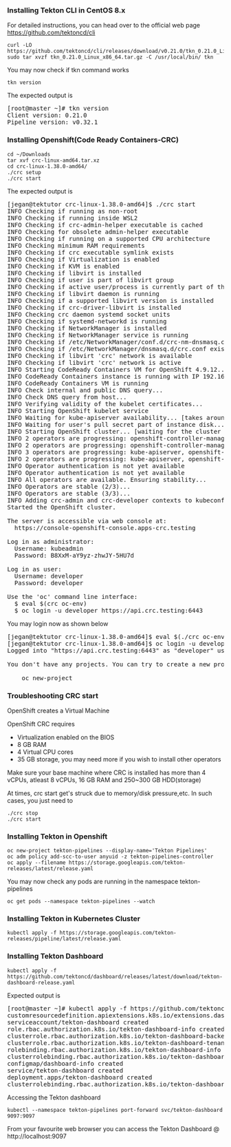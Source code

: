 ### Installing Tekton CLI in CentOS 8.x
For detailed instructions, you can head over to the official web page https://github.com/tektoncd/cli
```
curl -LO https://github.com/tektoncd/cli/releases/download/v0.21.0/tkn_0.21.0_Linux_x86_64.tar.gz
sudo tar xvzf tkn_0.21.0_Linux_x86_64.tar.gz -C /usr/local/bin/ tkn
```

You may now check if tkn command works
```
tkn version
```
The expected output is
<pre>
[root@master ~]# tkn version
Client version: 0.21.0
Pipeline version: v0.32.1
</pre>

### Installing Openshift(Code Ready Containers-CRC)
```
cd ~/Downloads
tar xvf crc-linux-amd64.tar.xz
cd crc-linux-1.38.0-amd64/
./crc setup
./crc start
```

The expected output is
<pre>
[jegan@tektutor crc-linux-1.38.0-amd64]$ ./crc start
INFO Checking if running as non-root              
INFO Checking if running inside WSL2              
INFO Checking if crc-admin-helper executable is cached 
INFO Checking for obsolete admin-helper executable 
INFO Checking if running on a supported CPU architecture 
INFO Checking minimum RAM requirements            
INFO Checking if crc executable symlink exists    
INFO Checking if Virtualization is enabled        
INFO Checking if KVM is enabled                   
INFO Checking if libvirt is installed             
INFO Checking if user is part of libvirt group    
INFO Checking if active user/process is currently part of the libvirt group 
INFO Checking if libvirt daemon is running        
INFO Checking if a supported libvirt version is installed 
INFO Checking if crc-driver-libvirt is installed  
INFO Checking crc daemon systemd socket units     
INFO Checking if systemd-networkd is running      
INFO Checking if NetworkManager is installed      
INFO Checking if NetworkManager service is running 
INFO Checking if /etc/NetworkManager/conf.d/crc-nm-dnsmasq.conf exists 
INFO Checking if /etc/NetworkManager/dnsmasq.d/crc.conf exists 
INFO Checking if libvirt 'crc' network is available 
INFO Checking if libvirt 'crc' network is active  
INFO Starting CodeReady Containers VM for OpenShift 4.9.12... 
INFO CodeReady Containers instance is running with IP 192.168.130.11 
INFO CodeReady Containers VM is running           
INFO Check internal and public DNS query...       
INFO Check DNS query from host...                 
INFO Verifying validity of the kubelet certificates... 
INFO Starting OpenShift kubelet service           
INFO Waiting for kube-apiserver availability... [takes around 2min] 
INFO Waiting for user's pull secret part of instance disk... 
INFO Starting OpenShift cluster... [waiting for the cluster to stabilize] 
INFO 2 operators are progressing: openshift-controller-manager, operator-lifecycle-manager-packageserver 
INFO 2 operators are progressing: openshift-controller-manager, operator-lifecycle-manager-packageserver 
INFO 3 operators are progressing: kube-apiserver, openshift-controller-manager, operator-lifecycle-manager-packageserver 
INFO 2 operators are progressing: kube-apiserver, openshift-controller-manager 
INFO Operator authentication is not yet available 
INFO Operator authentication is not yet available 
INFO All operators are available. Ensuring stability... 
INFO Operators are stable (2/3)...                
INFO Operators are stable (3/3)...                
INFO Adding crc-admin and crc-developer contexts to kubeconfig... 
Started the OpenShift cluster.

The server is accessible via web console at:
  https://console-openshift-console.apps-crc.testing

Log in as administrator:
  Username: kubeadmin
  Password: B8XxM-aY9yz-zhwJY-5HU7d

Log in as user:
  Username: developer
  Password: developer

Use the 'oc' command line interface:
  $ eval $(crc oc-env)
  $ oc login -u developer https://api.crc.testing:6443
</pre>

You may login now as shown below

<pre>
[jegan@tektutor crc-linux-1.38.0-amd64]$ eval $(./crc oc-env)
[jegan@tektutor crc-linux-1.38.0-amd64]$ oc login -u developer https://api.crc.testing:6443
Logged into "https://api.crc.testing:6443" as "developer" using existing credentials.

You don't have any projects. You can try to create a new project, by running

    oc new-project <projectname>
</pre>

### Troubleshooting CRC start
OpenShift creates a Virtual Machine

OpenShift CRC requires 
- Virtualization enabled on the BIOS
- 8 GB RAM
- 4 Virtual CPU cores
- 35 GB storage, you may need more if you wish to install other operators

Make sure your base machine where CRC is installed has more than 4 vCPUs, atleast 8 vCPUs, 16 GB RAM and 250~300 GB HDD(storage)

At times, crc start get's struck due to memory/disk pressure,etc.  In such cases, you just need to
```
./crc stop
./crc start
```

### Installing Tekton in Openshift
```
oc new-project tekton-pipelines --display-name='Tekton Pipelines'
oc adm policy add-scc-to-user anyuid -z tekton-pipelines-controller
oc apply --filename https://storage.googleapis.com/tekton-releases/latest/release.yaml
```
You may now check any pods are running in the namespace tekton-pipelines
```
oc get pods --namespace tekton-pipelines --watch
```


### Installing Tekton in Kubernetes Cluster
```
kubectl apply -f https://storage.googleapis.com/tekton-releases/pipeline/latest/release.yaml
```


### Installing Tekton Dashboard
```
kubectl apply -f https://github.com/tektoncd/dashboard/releases/latest/download/tekton-dashboard-release.yaml
```
Expected output is
<pre>
[root@master ~]# kubectl apply -f https://github.com/tektoncd/dashboard/releases/latest/download/tekton-dashboard-release.yaml
customresourcedefinition.apiextensions.k8s.io/extensions.dashboard.tekton.dev created
serviceaccount/tekton-dashboard created
role.rbac.authorization.k8s.io/tekton-dashboard-info created
clusterrole.rbac.authorization.k8s.io/tekton-dashboard-backend created
clusterrole.rbac.authorization.k8s.io/tekton-dashboard-tenant created
rolebinding.rbac.authorization.k8s.io/tekton-dashboard-info created
clusterrolebinding.rbac.authorization.k8s.io/tekton-dashboard-backend created
configmap/dashboard-info created
service/tekton-dashboard created
deployment.apps/tekton-dashboard created
clusterrolebinding.rbac.authorization.k8s.io/tekton-dashboard-tenant created
</pre>

Accessing the Tekton dashboard
```
kubectl --namespace tekton-pipelines port-forward svc/tekton-dashboard 9097:9097
```
From your favourite web browser you can access the Tekton Dashboard @ http://localhost:9097
